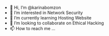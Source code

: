 - 👋 Hi, I’m @karinabomzon
- 👀 I’m interested in Network Security
- 🌱 I’m currently learning Hosting Website
- 💞️ I’m looking to collaborate on Ethical Hacking
- 📫 How to reach me ...

<!---
Vnail10/Vnail10 is a ✨ special ✨ repository because its `README.md` (this file) appears on your GitHub profile.
You can click the Preview link to take a look at your changes.
--->
